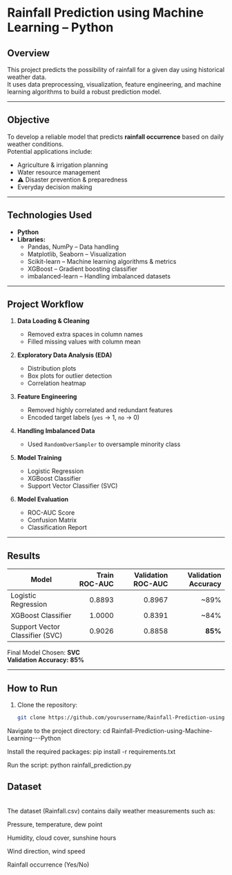 # Rainfall Prediction using Machine Learning – Python

## Overview
This project predicts the possibility of rainfall for a given day using historical weather data.  
It uses data preprocessing, visualization, feature engineering, and machine learning algorithms to build a robust prediction model.

---

## Objective
To develop a reliable model that predicts **rainfall occurrence** based on daily weather conditions.  
Potential applications include:
- Agriculture & irrigation planning  
- Water resource management  
- ⚠ Disaster prevention & preparedness  
- Everyday decision making  

---

## Technologies Used
- **Python**  
- **Libraries:**
  - Pandas, NumPy – Data handling
  - Matplotlib, Seaborn – Visualization
  - Scikit-learn – Machine learning algorithms & metrics
  - XGBoost – Gradient boosting classifier
  - imbalanced-learn – Handling imbalanced datasets

---

## Project Workflow
1. **Data Loading & Cleaning**
   - Removed extra spaces in column names  
   - Filled missing values with column mean  

2. **Exploratory Data Analysis (EDA)**
   - Distribution plots  
   - Box plots for outlier detection  
   - Correlation heatmap  

3. **Feature Engineering**
   - Removed highly correlated and redundant features  
   - Encoded target labels (`yes` → 1, `no` → 0)  

4. **Handling Imbalanced Data**
   - Used `RandomOverSampler` to oversample minority class  

5. **Model Training**
   - Logistic Regression  
   - XGBoost Classifier  
   - Support Vector Classifier (SVC)  

6. **Model Evaluation**
   - ROC-AUC Score  
   - Confusion Matrix  
   - Classification Report  

---

## Results
| Model                  | Train ROC-AUC | Validation ROC-AUC | Validation Accuracy |
|------------------------|--------------:|-------------------:|--------------------:|
| Logistic Regression    | 0.8893        | 0.8967              | ~89%                |
| XGBoost Classifier     | 1.0000        | 0.8391              | ~84%                |
| Support Vector Classifier (SVC) | 0.9026        | 0.8858              | **85%**             |

Final Model Chosen: **SVC**  
**Validation Accuracy:** **85%**  

---

## How to Run
1. Clone the repository:
   ```bash
   git clone https://github.com/yourusername/Rainfall-Prediction-using-Machine-Learning---Python.git

Navigate to the project directory:
cd Rainfall-Prediction-using-Machine-Learning---Python

Install the required packages:
pip install -r requirements.txt

Run the script:
python rainfall_prediction.py

## Dataset
<br>
The dataset (Rainfall.csv) contains daily weather measurements such as:

Pressure, temperature, dew point

Humidity, cloud cover, sunshine hours

Wind direction, wind speed

Rainfall occurrence (Yes/No)
